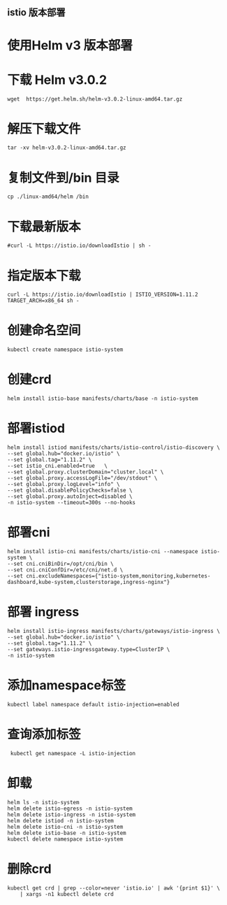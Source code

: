 ##  istio 版本部署

# 使用Helm v3 版本部署

# 下载 Helm v3.0.2 
```
wget  https://get.helm.sh/helm-v3.0.2-linux-amd64.tar.gz
```

# 解压下载文件

```
tar -xv helm-v3.0.2-linux-amd64.tar.gz
```

# 复制文件到/bin 目录

```
cp ./linux-amd64/helm /bin
```

# 下载最新版本
```
#curl -L https://istio.io/downloadIstio | sh -
```
# 指定版本下载
```
curl -L https://istio.io/downloadIstio | ISTIO_VERSION=1.11.2 TARGET_ARCH=x86_64 sh -
```
# 创建命名空间 
```
kubectl create namespace istio-system
```
# 创建crd
```
helm install istio-base manifests/charts/base -n istio-system
```
# 部署istiod
```
helm install istiod manifests/charts/istio-control/istio-discovery \
--set global.hub="docker.io/istio" \
--set global.tag="1.11.2" \
--set istio_cni.enabled=true   \
--set global.proxy.clusterDomain="cluster.local" \
--set global.proxy.accessLogFile="/dev/stdout" \
--set global.proxy.logLevel="info" \
--set global.disablePolicyChecks=false \
--set global.proxy.autoInject=disabled \
-n istio-system --timeout=300s --no-hooks 
```
# 部署cni
```
helm install istio-cni manifests/charts/istio-cni --namespace istio-system \
--set cni.cniBinDir=/opt/cni/bin \
--set cni.cniConfDir=/etc/cni/net.d \
--set cni.excludeNamespaces={"istio-system,monitoring,kubernetes-dashboard,kube-system,clusterstorage,ingress-nginx"}
```
# 部署 ingress
```
helm install istio-ingress manifests/charts/gateways/istio-ingress \
--set global.hub="docker.io/istio" \
--set global.tag="1.11.2" \
--set gateways.istio-ingressgateway.type=ClusterIP \
-n istio-system
```    
# 添加namespace标签
```
kubectl label namespace default istio-injection=enabled
```
# 查询添加标签
```
 kubectl get namespace -L istio-injection
 ```    
# 卸载 
```  
helm ls -n istio-system
helm delete istio-egress -n istio-system
helm delete istio-ingress -n istio-system
helm delete istiod -n istio-system
helm delete istio-cni -n istio-system
helm delete istio-base -n istio-system
kubectl delete namespace istio-system 
```   
# 删除crd
``` 
kubectl get crd | grep --color=never 'istio.io' | awk '{print $1}' \
    | xargs -n1 kubectl delete crd
```    